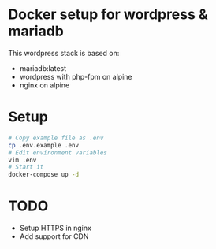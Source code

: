 # Docker setup for wordpress & mariadb

This wordpress stack is based on:
 - mariadb:latest
 - wordpress with php-fpm on alpine
 - nginx on alpine
 
 # Setup
 ```bash
# Copy example file as .env
cp .env.example .env 
# Edit environment variables
vim .env
# Start it
docker-compose up -d
 ```

# TODO
- Setup HTTPS in nginx
- Add support for CDN

